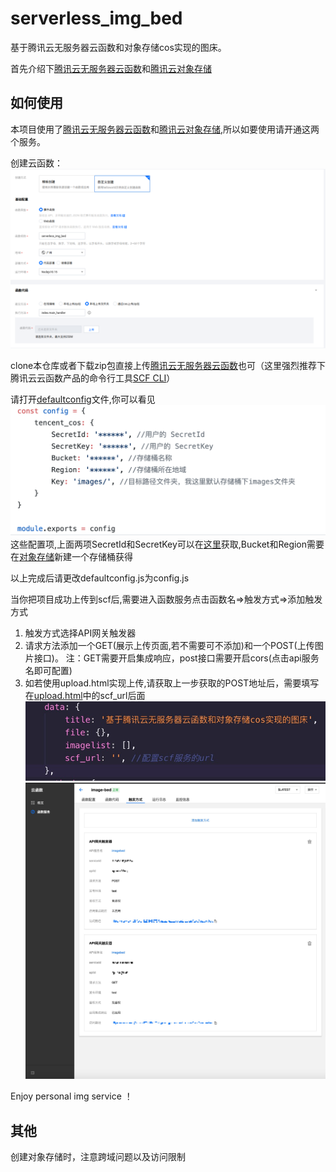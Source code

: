 # serverless_img_bed
基于腾讯云无服务器云函数和对象存储cos实现的图床。

首先介绍下[腾讯云无服务器云函数](https://cloud.tencent.com/product/scf)和[腾讯云对象存储](https://cloud.tencent.com/product/cos)


## 如何使用

本项目使用了[腾讯云无服务器云函数](https://cloud.tencent.com/product/scf)和[腾讯云对象存储](https://cloud.tencent.com/product/cos),所以如要使用请开通这两个服务。

创建云函数：
![创建云函数](screenshots/createServerless.png)

clone本仓库或者下载zip包直接上传[腾讯云无服务器云函数](https://cloud.tencent.com/product/scf)也可（这里强烈推荐下腾讯云云函数产品的命令行工具[SCF CLI](https://cloud.tencent.com/document/product/583/33445)）

请打开[defaultconfig](defaultconfig.js)文件,你可以看见
![主界面](screenshots/config_1.png)这些配置项,上面两项SecretId和SecretKey可以在[这里](https://console.cloud.tencent.com/cam/capi)获取,Bucket和Region需要在[对象存储](https://cloud.tencent.com/product/cos)新建一个存储桶获得

以上完成后请更改defaultconfig.js为config.js

当你把项目成功上传到scf后,需要进入函数服务点击函数名&rArr;触发方式&rArr;添加触发方式
1. 触发方式选择API网关触发器
2. 请求方法添加一个GET(展示上传页面,若不需要可不添加)和一个POST(上传图片接口)。
注：GET需要开启集成响应，post接口需要开启cors(点击api服务名即可配置)
3. 如若使用upload.html实现上传,请获取上一步获取的POST地址后，需要填写在[upload.html](upload.html)中的scf_url后面![](screenshots/config_3.png) ![我的配置](screenshots/config_2.png)

Enjoy personal img service ！

## 其他
创建对象存储时，注意跨域问题以及访问限制

